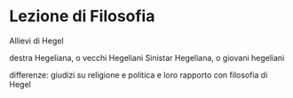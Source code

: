 # Lezione di Filosofia
Allievi di Hegel

destra Hegeliana, o vecchi Hegeliani
Sinistar Hegeliana, o giovani hegeliani

differenze: giudizi su religione e politica e loro rapporto con filosofia di Hegel

<!--stackedit_data:
eyJoaXN0b3J5IjpbLTExNDQ3Mzg5MTZdfQ==
-->